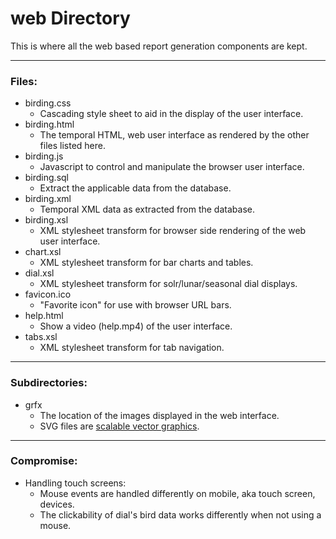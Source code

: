# web Directory

This is where all the web based report generation components are kept.

---

### Files:

* birding.css
	* Cascading style sheet to aid in the display of the user interface.
* birding.html
	* The temporal HTML, web user interface as rendered by the other files listed here.
* birding.js
	* Javascript to control and manipulate the browser user interface.
* birding.sql
	* Extract the applicable data from the database.
* birding.xml
	* Temporal XML data as extracted from the database.
* birding.xsl
	* XML stylesheet transform for browser side rendering of the web user interface.
* chart.xsl
	* XML stylesheet transform for bar charts and tables.
* dial.xsl
	* XML stylesheet transform for solr/lunar/seasonal dial displays.
* favicon.ico
	* "Favorite icon" for use with browser URL bars.
* help.html
	* Show a video (help.mp4) of the user interface.
* tabs.xsl
	* XML stylesheet transform for tab navigation.

---

### Subdirectories:

* grfx
	* The location of the images displayed in the web interface.
	* SVG files are [scalable vector graphics](https://www.w3schools.com/graphics/svg_intro.asp).

---

### Compromise:

* Handling touch screens:
	* Mouse events are handled differently on mobile, aka touch screen, devices.
	* The clickability of dial's bird data works differently when not using a mouse.
